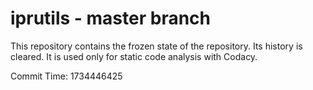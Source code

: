 # iprutils - master branch

This repository contains the frozen state of the repository.
Its history is cleared. It is used only for static code
analysis with Codacy.

Commit Time: 1734446425
